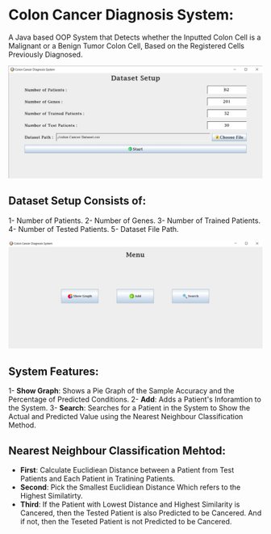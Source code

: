 # Colon Cancer Diagnosis System:
A Java based OOP System that Detects whether the Inputted Colon Cell is a Malignant or a Benign Tumor Colon Cell, Based on the Registered Cells Previously Diagnosed.

<img src = "Setup.JPG" alt = "Dataset Setup">

## Dataset Setup Consists of:
1- Number of Patients.
2- Number of Genes.
3- Number of Trained Patients.
4- Number of Tested Patients.
5- Dataset File Path.

<img src = "Features.JPG" alt = "Main Menu Features">

## System Features:
1- **Show Graph**: Shows a Pie Graph of the Sample Accuracy and the Percentage of Predicted Conditions.
2- **Add**: Adds a Patient's Inforamtion to the System.
3- **Search**: Searches for a Patient in the System to Show the Actual and Predicted Value using the Nearest Neighbour Classification Method.

## **Nearest Neighbour** Classification Mehtod:
- **First**: Calculate Euclidiean Distance between a Patient from Test Patients and Each Patient in Tratining Patients.
- **Second**: Pick the Smallest Euclidiean Distance Which refers to the Highest Similatirty.
- **Third**: If the Patient with Lowest Distance and Highest Similarity is Cancered, then the Tested Patient is also Predicted to be Cancered. And if not, then the Teseted Patient is not Predicted to be Cancered.
